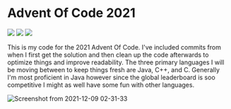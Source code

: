 # Advent Of Code 2021

![](https://img.shields.io/badge/day%20📅-14-blue)
![](https://img.shields.io/badge/stars%20⭐-22-yellow)
![](https://img.shields.io/badge/days%20completed-11-red)

This is my code for the 2021 Advent Of Code. I've included commits from when I first get the solution and then clean up the code afterwards to optimize things and improve readability. The three primary languages I will be moving between to keep things fresh are Java, C++, and C. Generally I'm most proficient in Java however since the global leaderboard is soo competitive I might as well have some fun with other languages.

![Screenshot from 2021-12-09 02-31-33](https://user-images.githubusercontent.com/25396616/145361490-b1d0d14e-9aef-424f-8058-8c46146c83a1.png)
